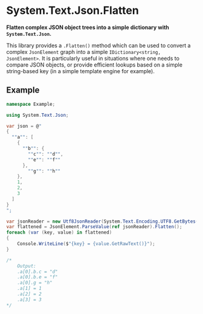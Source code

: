 # System.Text.Json.Flatten
**Flatten complex JSON object trees into a simple dictionary with `System.Text.Json`.**

This library provides a `.Flatten()` method which can be used to convert a complex `JsonElement`
graph into a simple `IDictionary<string, JsonElement>`. It is particularly useful in situations
where one needs to compare JSON objects, or provide efficient lookups based on a simple string-based
key (in a simple template engine for example).

## Example
```csharp
namespace Example;

using System.Text.Json;

var json = @"
{
  ""a"": [
    {
      ""b"": {
        ""c"": ""d"",
        ""e"": ""f""
      },
        ""g"": ""h""
    },
    1,
    2,
    3
  ]
}
";

var jsonReader = new Utf8JsonReader(System.Text.Encoding.UTF8.GetBytes(json));
var flattened = JsonElement.ParseValue(ref jsonReader).Flatten();
foreach (var (key, value) in flattened)
{
    Console.WriteLine($"{key} = {value.GetRawText()}");
}

/*
    Output:
    .a[0].b.c = "d"
    .a[0].b.e = "f"
    .a[0].g = "h"
    .a[1] = 1
    .a[2] = 2
    .a[3] = 3
*/
```